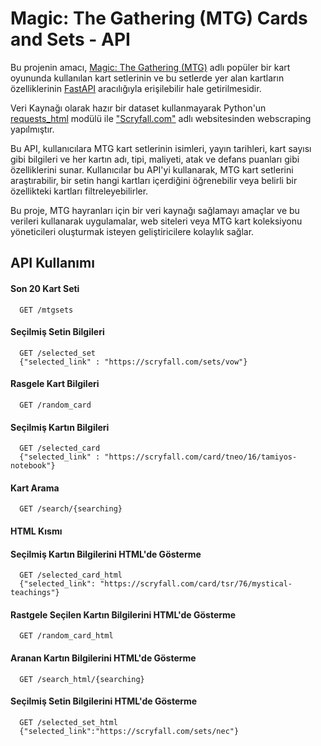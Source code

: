 
# Magic: The Gathering (MTG) Cards and Sets - API

Bu projenin amacı, [Magic: The Gathering (MTG)](https://magic.wizards.com/en) adlı popüler bir kart oyununda kullanılan kart setlerinin ve bu setlerde yer alan kartların özelliklerinin  [FastAPI](https://fastapi.tiangolo.com) aracılığıyla erişilebilir hale getirilmesidir.

Veri Kaynağı olarak hazır bir dataset kullanmayarak Python'un [requests_html](https://requests.readthedocs.io/projects/requests-html/en/latest/) modülü ile ["Scryfall.com"](https://scryfall.com/) adlı websitesinden webscraping yapılmıştır.

Bu API, kullanıcılara MTG kart setlerinin isimleri, yayın tarihleri, kart sayısı gibi bilgileri ve her kartın adı, tipi, maliyeti, atak ve defans puanları gibi özelliklerini sunar. Kullanıcılar bu API'yi kullanarak, MTG kart setlerini araştırabilir, bir setin hangi kartları içerdiğini öğrenebilir veya belirli bir özellikteki kartları filtreleyebilirler.

Bu proje, MTG hayranları için bir veri kaynağı sağlamayı amaçlar ve bu verileri kullanarak uygulamalar, web siteleri veya MTG kart koleksiyonu yöneticileri oluşturmak isteyen geliştiricilere kolaylık sağlar.


## API Kullanımı

#### Son 20 Kart Seti

```
  GET /mtgsets
```

#### Seçilmiş Setin Bilgileri

```
  GET /selected_set
  {"selected_link" : "https://scryfall.com/sets/vow"}
```

#### Rasgele Kart Bilgileri 

```
  GET /random_card
```

#### Seçilmiş Kartın Bilgileri

```
  GET /selected_card
  {"selected_link" : "https://scryfall.com/card/tneo/16/tamiyos-notebook"}
```

#### Kart Arama

```
  GET /search/{searching}
```
#### HTML Kısmı


#### Seçilmiş Kartın Bilgilerini HTML'de Gösterme

```
  GET /selected_card_html
  {"selected_link": "https://scryfall.com/card/tsr/76/mystical-teachings"}
```

#### Rastgele Seçilen Kartın Bilgilerini HTML'de Gösterme

```
  GET /random_card_html
```

#### Aranan Kartın Bilgilerini HTML'de Gösterme

```
  GET /search_html/{searching}
```

#### Seçilmiş Setin Bilgilerini HTML'de Gösterme

```
  GET /selected_set_html
  {"selected_link":"https://scryfall.com/sets/nec"}
```



